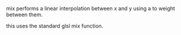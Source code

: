 mix performs a linear interpolation between x and y using a to weight between them.

this uses the standard glsl mix function.